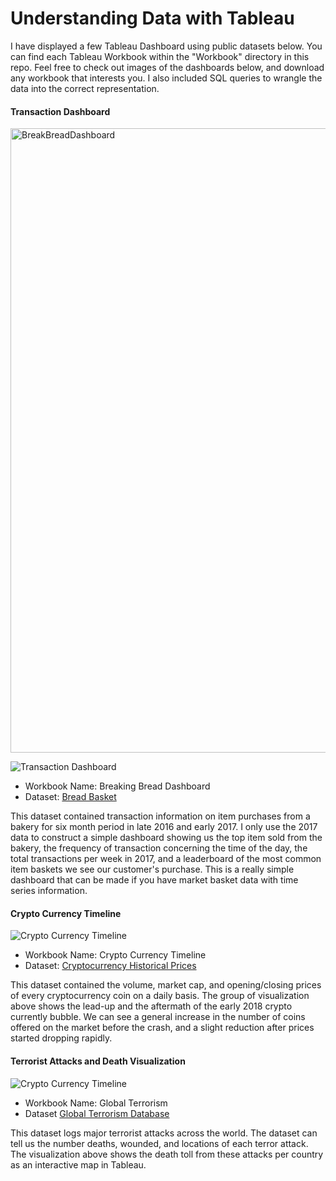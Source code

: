 # Understanding Data with Tableau

I have displayed a few Tableau Dashboard using public datasets below. You can find each Tableau Workbook within the "Workbook" directory in this repo. Feel free to check out images of the dashboards below, and download any workbook that interests you. I also included SQL queries to wrangle the data into the correct representation.

#### Transaction Dashboard
<img width="999" alt="BreakBreadDashboard" src="https://user-images.githubusercontent.com/118014331/201996606-78817d9a-1ff8-424b-a338-d2a9d2058c1d.png">

![Transaction Dashboard](./Workbooks/BreakingBread/BreakBreadDashboard.png)

- Workbook Name: Breaking Bread Dashboard
- Dataset: [Bread Basket](https://www.kaggle.com/xvivancos/transactions-from-a-bakery)


This dataset contained transaction information on item purchases from a bakery for six month period in late 2016 and early 2017. I only use the 2017 data to construct a simple dashboard showing us the top item sold from the bakery, the frequency of transaction concerning the time of the day, the total transactions per week in 2017, and a leaderboard of the most common item baskets we see our customer's purchase. This is a really simple dashboard that can be made if you have market basket data with time series information.

#### Crypto Currency Timeline

![Crypto Currency Timeline](./Workbooks/CryptoCurrencyTimeline/CryptoCurrencyTimeline.png)

  - Workbook Name: Crypto Currency Timeline
  - Dataset: [Cryptocurrency Historical Prices](https://www.kaggle.com/sudalairajkumar/cryptocurrencypricehistory)

This dataset contained the volume, market cap, and opening/closing prices of every cryptocurrency coin on a daily basis. The group of visualization above shows the lead-up and the aftermath of the early 2018 crypto currently bubble. We can see a general increase in the number of coins offered on the market before the crash, and a slight reduction after prices started dropping rapidly.


#### Terrorist Attacks and Death Visualization

![Crypto Currency Timeline](./Workbooks/GlobalTerrorism/GlobalTerrorism.png)

- Workbook Name: Global Terrorism
- Dataset [Global Terrorism Database](https://www.kaggle.com/START-UMD/gtd)

This dataset logs major terrorist attacks across the world. The dataset can tell us the number deaths, wounded, and locations of each terror attack. The visualization above shows the death toll from these attacks per country as an interactive map in Tableau.
